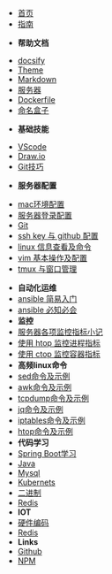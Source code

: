 * [首页](/)
* [指南](guide "The greatest guide in the world")
- **帮助文档**
* [docsify](docsify)
* [Theme](theme)
* [Markdown](markdown-offline)
* [服务器](server)
* [Dockerfile](dockerfile)
* [命名盒子](elpis)
- **基础技能**
* [VScode](vscode)
* [Draw.io](draw)
* [Git技巧](tips-git)
- **服务器配置**
* [mac环境配置](mac.md)
* [服务器登录配置](server-init)
* [Git](git)
* [ssh key 与 github 配置](ssh-setting)
* [linux 信息查看及命令](system-info)
* [vim 基本操作及配置](vim-setting)
* [tmux 与窗口管理](tmux-setting)
- **自动化运维**
- [ansible 简易入门](ansible-guide)
- [ansible 必知必会](ansible-problem)
- **监控**
- [服务器各项监控指标小记](linux-monitor)
- [使用 htop 监控进程指标](htop)
- [使用 ctop 监控容器指标](ctop)
- **高频linux命令**
- [sed命令及示例](linux-sed)
- [awk命令及示例](linux-awk)
- [tcpdump命令及示例](linux-tcpdump)
- [jq命令及示例](linux-jq)
- [iptables命令及示例](iptables)
- [htop命令及示例](htop)
- **代码学习**
- [Spring Boot学习](spring-boot)
- [Java](java)
- [Mysql](mysql)
- [Kubernets](kubernets)
- [二进制](binary)
- [Redis](redis)
- **IOT**
- [硬件编码](iot-hardware-code)
- [Redis](redis)
- **Links**
- [Github](https://github.com/jhildenbiddle/docsify-themeable)
- [NPM](https://www.npmjs.com/package/docsify-themeable)